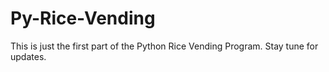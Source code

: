 # Py-Rice-Vending
This is just the first part of the Python Rice Vending Program. Stay tune for updates.
